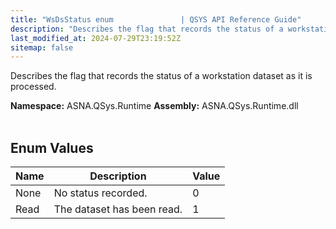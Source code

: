 ```yaml
---
title: "WsDsStatus enum               | QSYS API Reference Guide"
description: "Describes the flag that records the status of a workstation dataset as it is processed. "
last_modified_at: 2024-07-29T23:19:52Z
sitemap: false
---
```


Describes the flag that records the status of a workstation dataset as it is processed.

**Namespace:** ASNA.QSys.Runtime
**Assembly:** ASNA.QSys.Runtime.dll
<br>
<br>

## Enum Values

| Name | Description | Value
| --- | --- | --- 
| None | No status recorded. | 0 |
| Read | The dataset has been read. | 1 |
